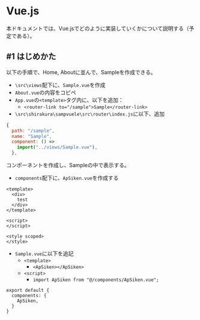 # Vue.js

本ドキュメントでは、Vue.jsでどのように実装していくかについて説明する（予定である）。

## #1 はじめかた

以下の手順で、Home, Aboutに並んで、Sampleを作成できる。

- `\src\views`配下に、`Sample.vue`を作成
- `About.vue`の内容をコピペ
- `App.vue`の`<template>`タグ内に、以下を追加：
  - `<router-link to="/sample">Sample</router-link>`
- `\src\shirakura\sampvuele\src\router\index.js`に以下、追加

```js
{
  path: "/sample",
  name: "Sample",
  component: () =>
    import("../views/Sample.vue"),
  },
```

コンポーネントを作成し、Sampleの中で表示する。

- `components`配下に、`ApSiken.vue`を作成する

```vue
<template>
  <div>
    test
  </div>
</template>

<script>
</script>

<style scoped>
</style>
```

- `Sample.vue`に以下を追記
  - `<template>`
    - `<ApSiken></ApSiken>`
  - `<script>`
    - `import ApSiken from "@/components/ApSiken.vue";`

```vue
export default {
  components: {
    ApSiken,
  }
}
```
